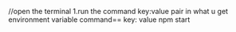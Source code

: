
//open the terminal
1.run the command 
    key:value pair in what u get environment variable
  command==  key: value npm start